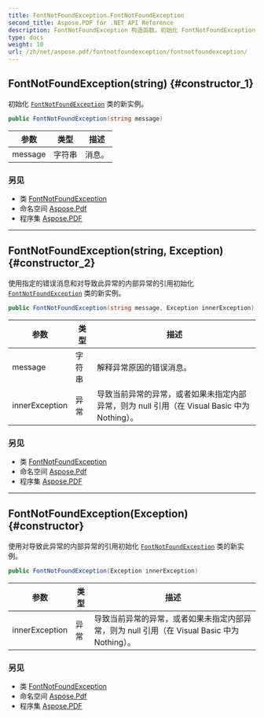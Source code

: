 ```yaml
---
title: FontNotFoundException.FontNotFoundException
second_title: Aspose.PDF for .NET API Reference
description: FontNotFoundException 构造函数。初始化 FontNotFoundException 类的新实例
type: docs
weight: 10
url: /zh/net/aspose.pdf/fontnotfoundexception/fontnotfoundexception/
---
```

## FontNotFoundException(string) {#constructor_1}

初始化 [`FontNotFoundException`](../) 类的新实例。

```csharp
public FontNotFoundException(string message)
```

| 参数 | 类型 | 描述 |
| --- | --- | --- |
| message | 字符串 | 消息。 |

### 另见

* 类 [FontNotFoundException](../)
* 命名空间 [Aspose.Pdf](../../../aspose.pdf/)
* 程序集 [Aspose.PDF](../../../)

---

## FontNotFoundException(string, Exception) {#constructor_2}

使用指定的错误消息和对导致此异常的内部异常的引用初始化 [`FontNotFoundException`](../) 类的新实例。

```csharp
public FontNotFoundException(string message, Exception innerException)
```

| 参数 | 类型 | 描述 |
| --- | --- | --- |
| message | 字符串 | 解释异常原因的错误消息。 |
| innerException | 异常 | 导致当前异常的异常，或者如果未指定内部异常，则为 null 引用（在 Visual Basic 中为 Nothing）。 |

### 另见

* 类 [FontNotFoundException](../)
* 命名空间 [Aspose.Pdf](../../../aspose.pdf/)
* 程序集 [Aspose.PDF](../../../)

---

## FontNotFoundException(Exception) {#constructor}

使用对导致此异常的内部异常的引用初始化 [`FontNotFoundException`](../) 类的新实例。

```csharp
public FontNotFoundException(Exception innerException)
```

| 参数 | 类型 | 描述 |
| --- | --- | --- |
| innerException | 异常 | 导致当前异常的异常，或者如果未指定内部异常，则为 null 引用（在 Visual Basic 中为 Nothing）。 |

### 另见

* 类 [FontNotFoundException](../)
* 命名空间 [Aspose.Pdf](../../../aspose.pdf/)
* 程序集 [Aspose.PDF](../../../)